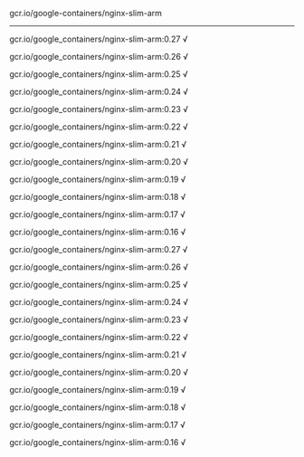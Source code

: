 gcr.io/google-containers/nginx-slim-arm 

----
gcr.io/google_containers/nginx-slim-arm:0.27 √

gcr.io/google_containers/nginx-slim-arm:0.26 √

gcr.io/google_containers/nginx-slim-arm:0.25 √

gcr.io/google_containers/nginx-slim-arm:0.24 √

gcr.io/google_containers/nginx-slim-arm:0.23 √

gcr.io/google_containers/nginx-slim-arm:0.22 √

gcr.io/google_containers/nginx-slim-arm:0.21 √

gcr.io/google_containers/nginx-slim-arm:0.20 √

gcr.io/google_containers/nginx-slim-arm:0.19 √

gcr.io/google_containers/nginx-slim-arm:0.18 √

gcr.io/google_containers/nginx-slim-arm:0.17 √

gcr.io/google_containers/nginx-slim-arm:0.16 √

gcr.io/google_containers/nginx-slim-arm:0.27 √

gcr.io/google_containers/nginx-slim-arm:0.26 √

gcr.io/google_containers/nginx-slim-arm:0.25 √

gcr.io/google_containers/nginx-slim-arm:0.24 √

gcr.io/google_containers/nginx-slim-arm:0.23 √

gcr.io/google_containers/nginx-slim-arm:0.22 √

gcr.io/google_containers/nginx-slim-arm:0.21 √

gcr.io/google_containers/nginx-slim-arm:0.20 √

gcr.io/google_containers/nginx-slim-arm:0.19 √

gcr.io/google_containers/nginx-slim-arm:0.18 √

gcr.io/google_containers/nginx-slim-arm:0.17 √

gcr.io/google_containers/nginx-slim-arm:0.16 √

